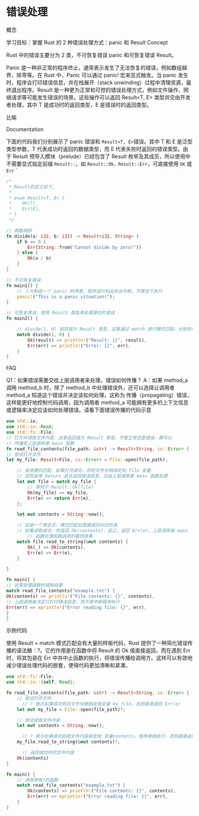 # 错误处理

概念

学习目标：掌握 Rust 的 2 种错误处理方式：panic 和 Result
Concept

Rust 中的错误主要分为 2 类，不可恢复错误 panic 和可恢复错误 Result。

Panic 是一种非正常的程序终止，通常表示发生了无法恢复的错误，例如数组越界、除零等。在 Rust 中，Panic 可以通过 panic! 宏来显式触发。当 panic 发生时，程序会打印错误信息，并在栈展开（stack unwinding）过程中清理资源，最终退出程序。Result 是一种更为正常和可控的错误处理方式，例如文件操作、网络请求等可能发生错误的场景。这些操作可以返回 Result<T, E> 类型并交由开发者处理，其中 T 是成功时的返回类型，E 是错误时的返回类型。

比喻

Documentation

下面的代码我们分别展示了 panic 错误和 `Result<T, E>`错误。其中 T 和 E 是泛型类型参数，T 代表成功时返回的数据类型，而 E 代表失败时返回的错误类型。由于 Result 预导入模块（prelude）已经包含了 Result 枚举及其成员，所以使用中不需要显式指定前缀 `Result::`，如 `Result::Ok、Result::Err`，可直接使用 `OK` 或 `Err`
`

```rust
/*
 * Result的定义如下，
 *
 * enum Result<T, E> {
 *    Ok(T),
 *	  Err(E),
 * }
 */

// 两数相除
fn divide(a: i32, b: i32) -> Result<i32, String> {
    if b == 0 {
        Err(String::from("Cannot divide by zero!"))
    } else {
        Ok(a / b)
    }
}

// 不可恢复错误
fn main1() {
    // 人为制造一个 panic 的场景，程序运行到此处会中断，不再往下执行
    panic!("This is a panic situation!");
}

// 可恢复错误，使用 Result 类型来处理潜在的错误
fn main2() {

    // divide(1, 0) 返回值为 Result 类型，这里通过 match 进行模式匹配，分别处理成功和失败这2种情况
    match divide(1, 0) {
        Ok(result) => println!("Result: {}", result),
        Err(err) => println!("Error: {}", err),
    }
}
```

FAQ

Q1：如果错误需要交给上层调用者来处理，错误如何传播？
A：如果 method_a 调用 method_b 时，除了 method_b 中处理错误外，还可以选择让调用者 method_a 知道这个错误并决定该如何处理，这称为 传播（propagating）错误，这样能更好地控制代码调用，因为调用者 method_a 可能拥有更多的上下文信息或逻辑来决定应该如何处理错误。请看下面错误传播的代码示意

```rust
use std::io;
use std::io::Read;
use std::fs::File;
// 打开并读取文件内容，这里返回值为 Result 类型，不管正常还是错误，都可以
// 传播给上层调用者 main 函数
fn read_file_contents(file_path: &str) -> Result<String, io::Error> {
// 尝试打开文件
let my_file: Result<File, io::Error> = File::open(file_path);

    // 采用模式匹配，如果打开成功，则将文件句柄绑定到 file 变量，
    // 否则采用 Return 显式返回错误信息，交由上层调用者 main 函数处理
    let mut file = match my_file {
        // 等同于 Result::Ok(file)
        Ok(my_file) => my_file,
        Err(e) => return Err(e),
    };

    let mut contents = String::new();

    // 这是一个表达式，模式匹配后直接返回对应的值
    // 如果读取成功，则返回 Ok(contents)，反之，返回 Err(e)，上层调用者 main
    	// 函数处理函数调用的最终结果
    match file.read_to_string(&mut contents) {
        Ok(_) => Ok(contents),
        Err(e) => Err(e),
    }

}

fn main() {
// 这里处理函数的调用结果
match read_file_contents("example.txt") {
Ok(contents) => println!("File contents: {}", contents),
// 上层调用者决定只打印错误信息，而不是中断程序执行
Err(err) => eprintln!("Error reading file: {}", err),
}
}
```

示例代码

使用 Result + match 模式匹配会有大量的样板代码，Rust 提供了一种简化错误传播的语法糖：?。它的作用是在函数中将 Result 的 Ok 值直接返回，而在遇到 Err 时，将其包装在 Err 中并中止函数的执行，将错误传播给调用方。这样可以有效地减少错误处理代码的嵌套，使得代码更加清晰和紧凑。

```rust
use std::fs::File;
use std::io::{self, Read};

fn read_file_contents(file_path: &str) -> Result<String, io::Error> {
    // 尝试打开文件，
	  // ? 表示如果成功则将文件句柄绑定给变量 my_file，否则直接返回 Err(e)
    let mut my_file = File::open(file_path)?;

    // 尝试读取文件内容
    let mut contents = String::new();

	  // ? 表示如果成功则把文件内容绑定给 变量contents，程序继续执行，否则直接返回 Err(e)
    my_file.read_to_string(&mut contents)?;

	  // 返回成功时的文件内容
    Ok(contents)
}

fn main() {
    // 调用带有?的函数
    match read_file_contents("example.txt") {
        Ok(contents) => println!("File contents: {}", contents),
        Err(err) => eprintln!("Error reading file: {}", err),
    }
}
```
